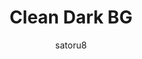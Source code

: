 ---
title: Clean Dark BG
author: satoru8
description_markdown: >-
  Simple & clean dark theme. Basic enhancements. User settings for variety.
github: https://github.com/satoru8/
download: https://github.com/satoru8/CleanDark/blob/master/CleanDarkBG.theme.css
demo: https://cdn.rawgit.com/satoru8/CleanDark/master/CleanDarkBG.theme.css
support: http://discord.gg/fjvwb95
style: dark
tags:
images:
  - name: Clean Dark BG Preview
    image: /images/themes/Clean_Dark_BG_Preview.png
layout: product
ghcommentid: 10
---